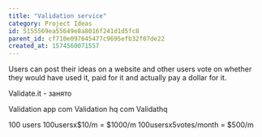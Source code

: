 ```yaml
---
title: "Validation service"
category: Project Ideas
id: 5155569ea55649e8a8016f241d1d5fc8
parent_id: cf710e097645477c9695efb32f07de22
created_at: 1574560071557
---
```


Users can post their ideas on a website and other users vote on whether they would have used it, paid for it and actually pay a dollar for it.

Validate.it - занято

Validation app com
Validation hq com
Validathq 


100 users
100usersx$10/m = $1000/m
100usersx5votes/month = $500/m
                
